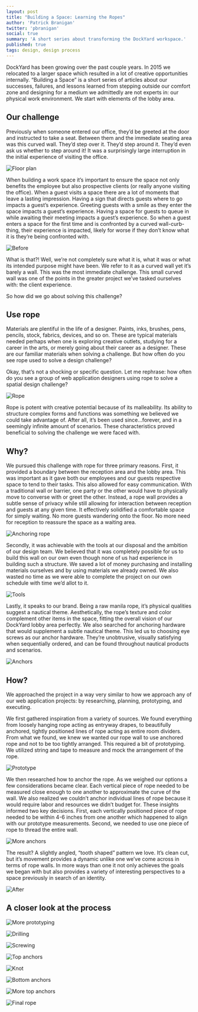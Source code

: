 ```yaml
---
layout: post
title: "Building a Space: Learning the Ropes"
author: 'Patrick Branigan'
twitter: 'pbranigan'
social: true
summary: 'A short series about transforming the DockYard workspace.'
published: true
tags: design, design process
---
```


DockYard has been growing over the past couple years. In 2015 we relocated to a larger space which resulted in a lot of 
creative opportunities internally. “Building a Space” is a short series of articles about our successes, failures, and 
lessons learned from stepping outside our comfort zone and designing for a medium we admittedly are not experts in: our 
physical work environment. We start with elements of the lobby area.

## Our challenge

Previously when someone entered our office, they’d be greeted at the door and instructed to take a seat. Between them and 
the immediate seating area was this curved wall. They’d step over it. They’d step around it. They’d even ask us whether to 
step around it! It was a surprisingly large interruption in the initial experience of visiting the office.

![Floor plan](https://i.imgur.com/cn22Ez8.jpg)

When building a work space it’s important to ensure the space not only benefits the employee but also prospective clients 
(or really anyone visiting the office). When a guest visits a space there are a lot of moments that leave a lasting 
impression. Having a sign that directs guests where to go impacts a guest’s experience. Greeting guests with a smile as 
they enter the space impacts a guest’s experience. Having a space for guests to queue in while awaiting their meeting impacts 
a guest’s experience. So when a guest enters a space for the first time and is confronted by a curved wall-curb-thing, their 
experience is impacted, likely for worse if they don’t know what it is they’re being confronted with.

![Before](https://i.imgur.com/lsnnMrZ.jpg)

What is that?! Well, we’re not completely sure what it is, what it was or what its intended purpose might have been. We 
refer to it as a curved wall yet it’s barely a wall. This was the most immediate challenge. This small curved wall was one 
of the points in the greater project we’ve tasked ourselves with: the client experience.

So how did we go about solving this challenge?

## Use rope

Materials are plentiful in the life of a designer. Paints, inks, brushes, pens, pencils, stock, fabrics, devices, and so on. 
These are typical materials needed perhaps when one is exploring creative outlets, studying for a career in the arts, or 
merely going about their career as a designer. These are our familiar materials when solving a challenge. But how often do 
you see rope used to solve a design challenge? 

Okay, that’s not a shocking or specific question. Let me rephrase: how often do you see a group of web application designers 
using rope to solve a spatial design challenge?

![Rope](https://i.imgur.com/fkJyHS4.jpg)

Rope is potent with creative potential because of its malleability. Its ability to structure complex forms and functions 
was something we believed we could take advantage of. After all, it’s been used since...forever, and in a seemingly infinite 
amount of scenarios. These characteristics proved beneficial to solving the challenge we were faced with.

## Why?

We pursued this challenge with rope for three primary reasons. First, it provided a boundary between the reception area and 
the lobby area. This was important as it gave both our employees and our guests respective space to tend to their tasks. This 
also allowed for easy communication. With a traditional wall or barrier, one party or the other would have to physically move 
to converse with or greet the other. Instead, a rope wall provides a subtle sense of privacy while still allowing for 
interaction between reception and guests at any given time. It effectively solidified a comfortable space for simply waiting. 
No more guests wandering onto the floor. No more need for reception to reassure the space as a waiting area. 

![Anchoring rope](https://i.imgur.com/XFwLxxB.jpg)

Secondly, it was achievable with the tools at our disposal and the ambition of our design team. We believed that it was 
completely possible for us to build this wall on our own even though none of us had experience in building such a structure. 
We saved a lot of money purchasing and installing materials ourselves and by using materials we already owned. We also wasted 
no time as we were able to complete the project on our own schedule with time we’d allot to it.

![Tools](https://i.imgur.com/mVRO1Gd.jpg)

Lastly, it speaks to our brand. Being a raw manila rope, it’s physical qualities suggest  a nautical theme. Aesthetically, 
the rope’s texture and color complement other items in the space, fitting the overall vision of our DockYard lobby area 
perfectly. We also searched for anchoring hardware that would supplement a subtle nautical theme. This led us to choosing 
eye screws as our anchor hardware. They’re unobtrusive, visually satisfying when sequentially ordered, and can be found 
throughout nautical products and scenarios.

![Anchors](https://i.imgur.com/B9v1BpJ.jpg)

## How?

We approached the project in a way very similar to how we approach any of our web application projects: by researching, 
planning, prototyping, and executing.

We first gathered inspiration from a variety of sources. We found everything from loosely hanging rope acting as entryway 
drapes, to beautifully anchored, tightly positioned lines of rope acting as entire room dividers. From what we found, we 
knew we wanted our rope wall to use anchored rope and not to be too tightly arranged. This required a bit of prototyping. 
We utilized string and tape to measure and mock the arrangement of the rope.

![Prototype](https://i.imgur.com/hggZLNH.jpg)

We then researched how to anchor the rope. As we weighed our options a few considerations became clear. Each vertical piece 
of rope needed to be measured close enough to one another to approximate the curve of the wall. We also realized we couldn’t 
anchor individual lines of rope because it would require labor and resources we didn’t budget for. These insights informed 
two key decisions. First, each vertically positioned piece of rope needed to be within 4-6 inches from one another which 
happened to align with our prototype measurements. Second, we needed to use one piece of rope to thread the entire wall. 

![More anchors](https://i.imgur.com/Qw59vJj.jpg)

The result? A slightly angled, “tooth shaped” pattern we love. It’s clean cut, but it’s movement provides a dynamic unlike 
one we’ve come across in terms of rope walls. In more ways than one it not only achieves the goals we began with but also 
provides a variety of interesting perspectives to a space previously in search of an identity. 

![After](https://i.imgur.com/c8ntwRi.jpg)

## A closer look at the process

![More prototyping](https://i.imgur.com/NPtGps5.jpg)

![Drilling](https://i.imgur.com/WFidbXt.jpg)

![Screwing](https://i.imgur.com/ciRooiP.jpg)

![Top anchors](https://i.imgur.com/USzEKBG.jpg)

![Knot](https://i.imgur.com/VuNwOlY.jpg)

![Bottom anchors](https://i.imgur.com/vVqxF4g.jpg)

![More top anchors](https://i.imgur.com/1VNFFWz.jpg)

![Final rope](https://i.imgur.com/QG5KbxA.jpg)
